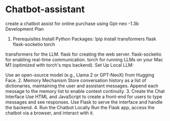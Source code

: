 # Chatbot-assistant
create a chatbot assist for online purchase using Gpt-neo -1.3b
Development Plan
1. Prerequisites
Install Python Packages:
!pip install transformers flask flask-socketio torch

transformers for the LLM.
flask for creating the web server.
flask-socketio for enabling real-time communication.
torch for running LLMs on your Mac M1 (optimized with torch's mps backend).
Set Up Local LLM:

Use an open-source model (e.g., Llama 2 or GPT-NeoX) from Hugging Face.
2. Memory Mechanism
Store conversation history as a list of dictionaries, maintaining the user and assistant messages.
Append each message to the memory list to enable context continuity.
3. Create the Chat Interface
Use HTML and JavaScript to create a front-end for users to type messages and see responses.
Use Flask to serve the interface and handle the backend.
4. Run the Chatbot Locally
Run the Flask app, access the chatbot via a browser, and interact with it.
